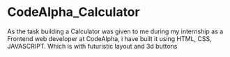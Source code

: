 # CodeAlpha_Calculator
As the task building a Calculator was given to me during my internship as a Frontend web developer at CodeAlpha, i have built it using HTML, CSS, JAVASCRIPT. Which is with futuristic layout and 3d buttons

